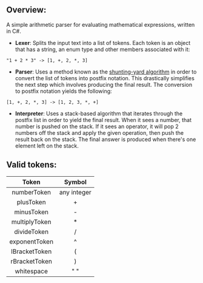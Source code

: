 ## Overview:
A simple arithmetic parser for evaluating mathematical expressions, written in C#.
* **Lexer**: Splits the input text into a list of tokens. Each token is an object that has a string, an enum type and other members associated with it:
```
"1 + 2 * 3" -> [1, +, 2, *, 3]
```
* **Parser**: Uses a method known as the [shunting-yard algorithm](https://en.wikipedia.org/wiki/Shunting-yard_algorithm) in order to convert the list of tokens into postfix notation. This drastically simplifies the next step which involves producing the final result. 
The conversion to postfix notation yields the following:
```
[1, +, 2, *, 3] -> [1, 2, 3, *, +]
```
* **Interpreter**: Uses a stack-based algorithm that iterates through the postfix list in order to yield the final result. When it sees a number, that number is pushed on the stack. If it sees an operator, it will pop 2 numbers off the stack and apply the given operation, then push the result back on the stack. The final answer is produced when there's one element left on the stack.
## Valid tokens:

| Token | Symbol |
| :---: |  :---: |   
|  numberToken     |    any integer    | 
|   plusToken    |    +    | 
|   minusToken    |    -    | 
|   multiplyToken    |    *    | 
|   divideToken    |    /     | 
|   exponentToken    |    ^    | 
|   lBracketToken    |    (    | 
|   rBracketToken    |    )    | 
|   whitespace    |    " "    | 
